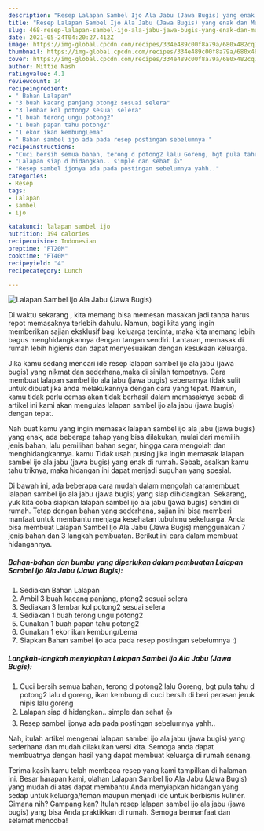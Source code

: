 ```yaml
---
description: "Resep Lalapan Sambel Ijo Ala Jabu (Jawa Bugis) yang enak dan Mudah Dibuat"
title: "Resep Lalapan Sambel Ijo Ala Jabu (Jawa Bugis) yang enak dan Mudah Dibuat"
slug: 468-resep-lalapan-sambel-ijo-ala-jabu-jawa-bugis-yang-enak-dan-mudah-dibuat
date: 2021-05-24T04:20:27.412Z
image: https://img-global.cpcdn.com/recipes/334e489c00f8a79a/680x482cq70/lalapan-sambel-ijo-ala-jabu-jawa-bugis-foto-resep-utama.jpg
thumbnail: https://img-global.cpcdn.com/recipes/334e489c00f8a79a/680x482cq70/lalapan-sambel-ijo-ala-jabu-jawa-bugis-foto-resep-utama.jpg
cover: https://img-global.cpcdn.com/recipes/334e489c00f8a79a/680x482cq70/lalapan-sambel-ijo-ala-jabu-jawa-bugis-foto-resep-utama.jpg
author: Mittie Nash
ratingvalue: 4.1
reviewcount: 14
recipeingredient:
- " Bahan Lalapan"
- "3 buah kacang panjang ptong2 sesuai selera"
- "3 lembar kol potong2 sesuai selera"
- "1 buah terong ungu potong2"
- "1 buah papan tahu potong2"
- "1 ekor ikan kembungLema"
- " Bahan sambel ijo ada pada resep postingan sebelumnya "
recipeinstructions:
- "Cuci bersih semua bahan, terong d potong2 lalu Goreng, bgt pula tahu d potong2 lalu d goreng, ikan kembung di cuci bersih di beri perasan jeruk nipis lalu goreng"
- "Lalapan siap d hidangkan.. simple dan sehat 👍"
- "Resep sambel ijonya ada pada postingan sebelumnya yahh.."
categories:
- Resep
tags:
- lalapan
- sambel
- ijo

katakunci: lalapan sambel ijo 
nutrition: 194 calories
recipecuisine: Indonesian
preptime: "PT20M"
cooktime: "PT40M"
recipeyield: "4"
recipecategory: Lunch

---
```



![Lalapan Sambel Ijo Ala Jabu (Jawa Bugis)](https://img-global.cpcdn.com/recipes/334e489c00f8a79a/680x482cq70/lalapan-sambel-ijo-ala-jabu-jawa-bugis-foto-resep-utama.jpg)

Di waktu  sekarang , kita memang bisa memesan masakan jadi tanpa harus repot memasaknya terlebih dahulu. Namun, bagi kita yang ingin memberikan sajian eksklusif bagi keluarga tercinta, maka kita memang lebih bagus menghidangkannya dengan tangan sendiri. Lantaran, memasak di rumah lebih higienis dan dapat menyesuaikan dengan kesukaan keluarga.

Jika kamu sedang mencari ide resep lalapan sambel ijo ala jabu (jawa bugis) yang nikmat dan sederhana,maka di sinilah tempatnya. Cara membuat lalapan sambel ijo ala jabu (jawa bugis)  sebenarnya tidak sulit untuk dibuat jika anda melakukannya dengan cara yang tepat. Namun, kamu tidak perlu cemas akan tidak berhasil dalam memasaknya 
sebab di artikel ini kami akan mengulas lalapan sambel ijo ala jabu (jawa bugis) dengan tepat.  



Nah buat kamu yang ingin memasak lalapan sambel ijo ala jabu (jawa bugis) yang enak, ada beberapa tahap yang bisa dilakukan, mulai dari memilih jenis bahan, lalu pemilihan bahan segar, hingga cara mengolah dan menghidangkannya. kamu Tidak usah pusing jika ingin memasak lalapan sambel ijo ala jabu (jawa bugis) yang enak di rumah. Sebab, asalkan kamu  tahu triknya, maka hidangan ini dapat menjadi suguhan yang spesial.

Di bawah ini, ada beberapa cara mudah dalam mengolah caramembuat lalapan sambel ijo ala jabu (jawa bugis) yang siap dihidangkan. Sekarang, yuk kita coba siapkan lalapan sambel ijo ala jabu (jawa bugis) sendiri di rumah. Tetap dengan bahan yang sederhana, sajian ini bisa memberi manfaat untuk membantu menjaga kesehatan tubuhmu sekeluarga. Anda bisa membuat Lalapan Sambel Ijo Ala Jabu (Jawa Bugis) menggunakan 7 jenis bahan dan 3 langkah pembuatan. Berikut ini cara dalam membuat hidangannya.

<!--inarticleads1-->

##### Bahan-bahan dan bumbu yang diperlukan dalam pembuatan Lalapan Sambel Ijo Ala Jabu (Jawa Bugis):

1. Sediakan  Bahan Lalapan
1. Ambil 3 buah kacang panjang, ptong2 sesuai selera
1. Sediakan 3 lembar kol potong2 sesuai selera
1. Sediakan 1 buah terong ungu potong2
1. Gunakan 1 buah papan tahu potong2
1. Gunakan 1 ekor ikan kembung/Lema
1. Siapkan  Bahan sambel ijo ada pada resep postingan sebelumnya :)




<!--inarticleads2-->

##### Langkah-langkah menyiapkan Lalapan Sambel Ijo Ala Jabu (Jawa Bugis):

1. Cuci bersih semua bahan, terong d potong2 lalu Goreng, bgt pula tahu d potong2 lalu d goreng, ikan kembung di cuci bersih di beri perasan jeruk nipis lalu goreng
1. Lalapan siap d hidangkan.. simple dan sehat 👍
1. Resep sambel ijonya ada pada postingan sebelumnya yahh..




Nah, itulah artikel mengenai  lalapan sambel ijo ala jabu (jawa bugis)  yang sederhana dan mudah dilakukan versi kita. Semoga anda dapat membuatnya dengan hasil yang dapat membuat keluarga di rumah senang. 

Terima kasih kamu telah membaca resep yang kami tampilkan di halaman ini. Besar harapan kami, olahan  Lalapan Sambel Ijo Ala Jabu (Jawa Bugis) yang mudah di atas dapat membantu Anda menyiapkan hidangan yang sedap untuk keluarga/teman maupun menjadi ide untuk berbisnis kuliner. Gimana nih? Gampang kan? Itulah resep lalapan sambel ijo ala jabu (jawa bugis) yang bisa Anda praktikkan di rumah. Semoga bermanfaat dan selamat mencoba!

